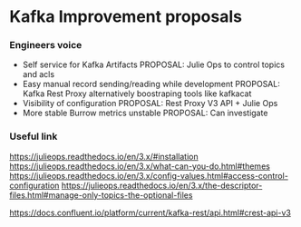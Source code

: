 # Kafka Improvement proposals

### Engineers voice

- Self service for Kafka Artifacts PROPOSAL: Julie Ops to control topics and acls
- Easy manual record sending/reading while development PROPOSAL: Kafka Rest Proxy alternatively boostraping tools like kafkacat
- Visibility of configuration PROPOSAL: Rest Proxy V3 API + Julie Ops
- More stable Burrow metrics unstable PROPOSAL: Can investigate

### Useful link

https://julieops.readthedocs.io/en/3.x/#installation
https://julieops.readthedocs.io/en/3.x/what-can-you-do.html#themes
https://julieops.readthedocs.io/en/3.x/config-values.html#access-control-configuration
https://julieops.readthedocs.io/en/3.x/the-descriptor-files.html#manage-only-topics-the-optional-files

https://docs.confluent.io/platform/current/kafka-rest/api.html#crest-api-v3